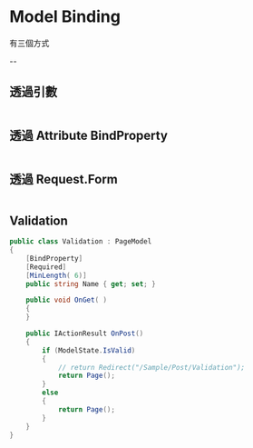 # Model Binding



有三個方式


--

## 透過引數

```csharp

```

## 透過 Attribute BindProperty

```csharp

```

## 透過 Request.Form

```csharp

```

## Validation

```csharp
public class Validation : PageModel
{
    [BindProperty]
    [Required]
    [MinLength( 6)]
    public string Name { get; set; }

    public void OnGet( )
    {
    }

    public IActionResult OnPost()
    {
        if (ModelState.IsValid)
        {
            // return Redirect("/Sample/Post/Validation");
            return Page();
        }
        else
        {
            return Page();
        }
    }
}
```
